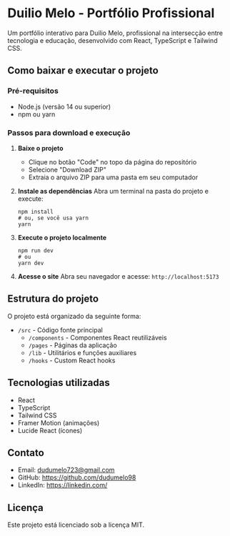 
# Duilio Melo - Portfólio Profissional

Um portfólio interativo para Duilio Melo, profissional na intersecção entre tecnologia e educação, desenvolvido com React, TypeScript e Tailwind CSS.

## Como baixar e executar o projeto

### Pré-requisitos
- Node.js (versão 14 ou superior)
- npm ou yarn

### Passos para download e execução

1. **Baixe o projeto**
   - Clique no botão "Code" no topo da página do repositório
   - Selecione "Download ZIP"
   - Extraia o arquivo ZIP para uma pasta em seu computador

2. **Instale as dependências**
   Abra um terminal na pasta do projeto e execute:
   ```
   npm install
   # ou, se você usa yarn
   yarn
   ```

3. **Execute o projeto localmente**
   ```
   npm run dev
   # ou
   yarn dev
   ```

4. **Acesse o site**
   Abra seu navegador e acesse: `http://localhost:5173`

## Estrutura do projeto

O projeto está organizado da seguinte forma:

- `/src` - Código fonte principal
  - `/components` - Componentes React reutilizáveis
  - `/pages` - Páginas da aplicação
  - `/lib` - Utilitários e funções auxiliares
  - `/hooks` - Custom React hooks

## Tecnologias utilizadas

- React
- TypeScript
- Tailwind CSS
- Framer Motion (animações)
- Lucide React (ícones)

## Contato

- Email: dudumelo723@gmail.com
- GitHub: https://github.com/dudumelo98
- LinkedIn: https://linkedin.com/

## Licença

Este projeto está licenciado sob a licença MIT.
